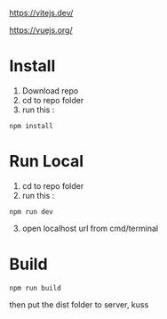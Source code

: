 https://vitejs.dev/

https://vuejs.org/

# Install

1. Download repo
2. cd to repo folder
3. run this :

```
npm install
```

# Run Local
1. cd to repo folder
2. run this :
```
npm run dev
```
3. open localhost url from cmd/terminal

# Build
```
npm run build
```

then put the dist folder to server, kuss
